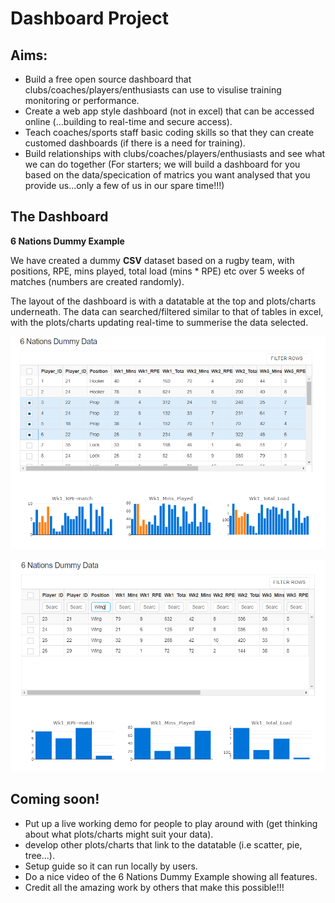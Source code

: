 # Dashboard Project

## Aims:

- Build a free open source dashboard that clubs/coaches/players/enthusiasts can use to visulise training monitoring or performance.
- Create a web app style dashboard (not in excel) that can be accessed online (...building to real-time and secure access).
- Teach coaches/sports staff basic coding skills so that they can create customed dashboards (if there is a need for training).
- Build relationships with clubs/coaches/players/enthusiasts and see what we can do together (For starters; we will build a dashboard for you based on the data/specication of matrics you want analysed that you provide us...only a few of us in our spare time!!!)


## The Dashboard

**6 Nations Dummy Example**

We have created a dummy **CSV** dataset based on a rugby team, with positions, RPE, mins played, total load (mins * RPE) etc over 5 weeks of matches (numbers are created randomly). 

The layout of the dashboard is with a datatable at the top and plots/charts underneath. The data can searched/filtered similar to that of tables in excel, with the plots/charts updating real-time to summerise the data selected.



![Screenshot_3](dashboard_6_nations_dummy_example/images/Capture3.PNG?raw=true)

![Screenshot_4](dashboard_6_nations_dummy_example/images/Capture4.PNG?raw=true)


## Coming soon!

- Put up a live working demo for people to play around with (get thinking about what plots/charts might suit your data).
- develop other plots/charts that link to the datatable (i.e scatter, pie, tree...).
- Setup guide so it can run locally by users.
- Do a nice video of the 6 Nations Dummy Example showing all features.
- Credit all the amazing work by others that make this possible!!!






